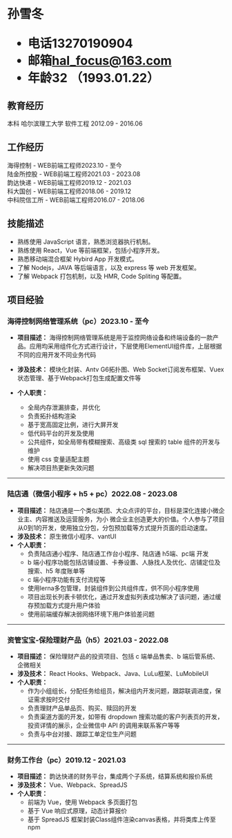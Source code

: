 <h1>
  <span>孙雪冬</span>
  <ul>
    <li><span>电话</span>13270190904</li>
    <li><span>邮箱</span><a href="hal_focus@163.com">hal_focus@163.com</a></li>
    <li><span>年龄</span>32 （1993.01.22）</li>
  </ul>
</h1>

## 教育经历

本科 哈尔滨理工大学 软件工程 <span class="right">2012.09 - 2016.06</span>

## 工作经历

海得控制 - WEB前端⼯程师<span class="right">2023.10 - ⾄今</span><br>
陆金所控股 - WEB前端⼯程师<span class="right">2021.03 - 2023.08</span><br>
韵达快递 - WEB前端⼯程师<span class="right">2019.12 - 2021.03</span><br>
科⼤国创 - WEB前端⼯程师<span class="right">2018.06 - 2019.12</span><br>
中科院信工所 - WEB前端⼯程师<span class="right">2016.07 - 2018.06</span><br>

## 技能描述

- 熟练使用 JavaScript 语言，熟悉浏览器执行机制。
- 熟练使用 React，Vue 等前端框架，包括小程序开发。
- 熟悉移动端混合框架 Hybird App 开发模式。
- 了解 Nodejs，JAVA 等后端语言，以及 express 等 web 开发框架。
- 了解 Webpack 打包机制，以及 HMR, Code Spliting 等配置。

## 项目经验

### 海得控制网络管理系统（pc）<span class="right">2023.10 - ⾄今</span>

- **项⽬描述：** 海得控制网络管理系统是用于监控网络设备和终端设备的一款产品。应用均采用组件化方式进行设计，下层使用ElementUI组件库，上层根据不同的应用开发不同业务代码
- **涉及技术：** 模块化封装、Antv G6拓扑图、Web Socket订阅发布框架、Vuex状态管理、基于Webpack打包生成配置文件等

- **个⼈职责：**
  - 全局内存泄漏排查，并优化
  - 负责拓扑结构渲染
  - 基于宽高固定比例，进行⼤屏开发
  - 低代码平台的开发及使用
  - 公共组件，如全局带有模糊搜索、⾼级类 sql 搜索的 table 组件的开发与维护
  - 使⽤ css 变量适配主题
  - 解决项⽬热更新失效问题

---

### 陆店通（微信⼩程序 + h5 + pc）<span class="right">2022.08 - 2023.08</span>

- **项⽬描述：** 陆店通是⼀个类似美团、⼤众点评的平台，⽬标是深化连接⼩微企业主、内容推送及运营服务，为⼩
微企业主创造更⼤的价值。个人参与了项目从0到1的开发，使用独立分包，分包预加载等方式提升页面的启动速度。
- **涉及技术：** 原⽣微信⼩程序、vantUI
- **个⼈职责：**
  - 负责陆店通⼩程序、陆店通⼯作台⼩程序、陆店通 h5端、pc端 开发
  - b 端小程序功能包括店铺设置、卡券设置、⼈脉找⼈及优化、店铺定位及搜索、h5 年度账单等
  - c 端小程序功能有⽀付流程等
  - 使用lerna多包管理，封装组件到公共组件库，供不同⼩程序使⽤
  - 项⽬出现⻓列表卡顿优化，通过开发虚拟列表成功解决了该问题，通过缓存预加载⽅式提升⽤户体验
  - 使用前端缓存解决弱网络环境下用户体验差问题

---

### 资管宝宝-保险理财产品（h5）<span class="right">2021.03 - 2022.08</span>

- **项⽬描述：** 保险理财产品的投资项⽬、包括 c 端单品售卖、b 端后管系统、企微相关
- **涉及技术：** React Hooks、Webpack、Java、LuLu框架、LuMobileUI
- **个⼈职责：**
  - 作为⼩组组⻓，分配任务给组员，解决组内开发问题，跟踪联调进度，保证需求按时交付
  - 负责理财产品单品⻚、购买、赎回的开发
  - 负责渠道⽅⾯的开发，如带有 dropdown 搜索功能的客户列表⻚的开发，投资详情的展示，企业微信中
API 的调⽤来联系客户等等
  - 负责与中台对接、跟踪⼯单定位⽣产问题

---

### 财务⼯作台（pc）<span class="right">2019.12 - 2021.03</span>

- **项⽬描述：** 韵达快递的财务平台，集成两个⼦系统，结算系统和报价系统
- **涉及技术：** Vue、Webpack、SpreadJS
- **个⼈职责：**
  - 前端为 Vue，使⽤ Webpack 多⻚⾯打包
  - 基于 Vue 响应式原理，动态计算报价
  - 基于 SpreadJS 框架封装Class组件渲染canvas表格，并将类库上传至npm
